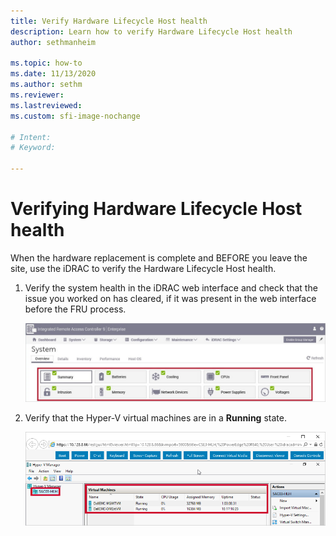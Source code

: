 ```yaml
---
title: Verify Hardware Lifecycle Host health
description: Learn how to verify Hardware Lifecycle Host health
author: sethmanheim

ms.topic: how-to
ms.date: 11/13/2020
ms.author: sethm
ms.reviewer: 
ms.lastreviewed: 
ms.custom: sfi-image-nochange

# Intent: 
# Keyword: 

---
```


# Verifying Hardware Lifecycle Host health



When the hardware replacement is complete and BEFORE you leave the
site, use the iDRAC to verify the Hardware Lifecycle Host health.


1.  Verify the system health in the iDRAC web interface and check that
the issue you worked on has cleared, if it was present in the web
interface before the FRU process.

    ![Screenshot that shows the 'System' page with the 'Overview' actions highlighted.](media/image-5.png)
    
2.  Verify that the Hyper-V virtual
    machines are in a **Running** state.

    ![Screenshot that shows the 'Hyper-V Manager' page with the 'Virtual Machines' section highlighted.](media/image-55.png) 

